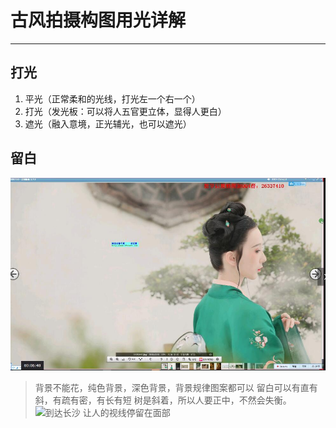 # 古风拍摄构图用光详解
-----
## 打光
1. 平光（正常柔和的光线，打光左一个右一个）
2. 打光（发光板：可以将人五官更立体，显得人更白）
3. 遮光（融入意境，正光辅光，也可以遮光）

## 留白
![到达长沙](../../../../image/picture/guoguo/liubai.jpg)

>背景不能花，纯色背景，深色背景，背景规律图案都可以
>留白可以有直有斜，有疏有密，有长有短
>树是斜着，所以人要正中，不然会失衡。
![到达长沙](../../../../image/picture/guoguo/liubai2.jpg)
>让人的视线停留在面部

